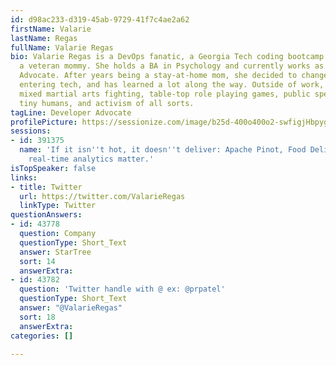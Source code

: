 ```yaml
---
id: d98ac233-d319-45ab-9729-41f7c4ae2a62
firstName: Valarie
lastName: Regas
fullName: Valarie Regas
bio: Valarie Regas is a DevOps fanatic, a Georgia Tech coding bootcamp graduate, and
  a veteran mommy. She holds a BA in Psychology and currently works as a Developer
  Advocate. After years being a stay-at-home mom, she decided to change her life by
  entering tech, and has learned a lot along the way. Outside of work, she enjoys
  mixed martial arts fighting, table-top role playing games, public speaking, creating
  tiny humans, and activism of all sorts.
tagLine: Developer Advocate
profilePicture: https://sessionize.com/image/b25d-400o400o2-swfigjHbpyg9v2JbJQKEVd.jpg
sessions:
- id: 391375
  name: 'If it isn''t hot, it doesn''t deliver: Apache Pinot, Food Delivery and why
    real-time analytics matter.'
isTopSpeaker: false
links:
- title: Twitter
  url: https://twitter.com/ValarieRegas
  linkType: Twitter
questionAnswers:
- id: 43778
  question: Company
  questionType: Short_Text
  answer: StarTree
  sort: 14
  answerExtra: 
- id: 43782
  question: 'Twitter handle with @ ex: @prpatel'
  questionType: Short_Text
  answer: "@ValarieRegas"
  sort: 18
  answerExtra: 
categories: []

---
```

